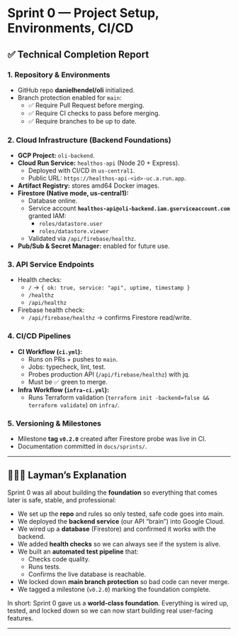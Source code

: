 # Sprint 0 — Project Setup, Environments, CI/CD

## ✅ Technical Completion Report

### 1. Repository & Environments
- GitHub repo **danielhendel/oli** initialized.
- Branch protection enabled for `main`:
  - ✅ Require Pull Request before merging.
  - ✅ Require CI checks to pass before merging.
  - ✅ Require branches to be up to date.

### 2. Cloud Infrastructure (Backend Foundations)
- **GCP Project:** `oli-backend`.
- **Cloud Run Service:** `healthos-api` (Node 20 + Express).
  - Deployed with CI/CD in `us-central1`.
  - Public URL: `https://healthos-api-<id>-uc.a.run.app`.
- **Artifact Registry:** stores amd64 Docker images.
- **Firestore (Native mode, us-central1):**
  - Database online.
  - Service account **`healthos-api@oli-backend.iam.gserviceaccount.com`** granted IAM:
    - `roles/datastore.user`
    - `roles/datastore.viewer`
  - Validated via `/api/firebase/healthz`.
- **Pub/Sub & Secret Manager:** enabled for future use.

### 3. API Service Endpoints
- Health checks:
  - `/` → `{ ok: true, service: "api", uptime, timestamp }`
  - `/healthz`
  - `/api/healthz`
- Firebase health check:
  - `/api/firebase/healthz` → confirms Firestore read/write.

### 4. CI/CD Pipelines
- **CI Workflow (`ci.yml`):**
  - Runs on PRs + pushes to `main`.
  - Jobs: typecheck, lint, test.
  - Probes production API (`/api/firebase/healthz`) with jq.
  - Must be ✅ green to merge.
- **Infra Workflow (`infra-ci.yml`):**
  - Runs Terraform validation (`terraform init -backend=false && terraform validate`) on `infra/`.

### 5. Versioning & Milestones
- Milestone **tag `v0.2.0`** created after Firestore probe was live in CI.
- Documentation committed in `docs/sprints/`.

---

## 🧑‍🤝‍🧑 Layman’s Explanation

Sprint 0 was all about building the **foundation** so everything that comes later is safe, stable, and professional:

- We set up the **repo** and rules so only tested, safe code goes into main.
- We deployed the **backend service** (our API “brain”) into Google Cloud.
- We wired up a **database** (Firestore) and confirmed it works with the backend.
- We added **health checks** so we can always see if the system is alive.
- We built an **automated test pipeline** that:
  - Checks code quality.
  - Runs tests.
  - Confirms the live database is reachable.
- We locked down **main branch protection** so bad code can never merge.
- We tagged a milestone (`v0.2.0`) marking the foundation complete.

In short: Sprint 0 gave us a **world-class foundation**. Everything is wired up, tested, and locked down so we can now start building real user-facing features.

---
